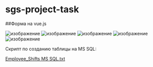 # sgs-project-task
##Форма на vue.js

![изображение](https://github.com/alice-in-wounderland/sgs-project-task/assets/47723267/5f5d38a3-b371-447f-bd87-43d3bb0accbe)
![изображение](https://github.com/alice-in-wounderland/sgs-project-task/assets/47723267/7e10f6b5-2539-4767-9f11-b3c7b2b29b18)
![изображение](https://github.com/alice-in-wounderland/sgs-project-task/assets/47723267/9aeeed98-d7ea-4121-b407-a187d8e25f0f)
![изображение](https://github.com/alice-in-wounderland/sgs-project-task/assets/47723267/727b38a2-a4cd-4160-95a6-ace3bb28e1f7)
![изображение](https://github.com/alice-in-wounderland/sgs-project-task/assets/47723267/84b5825d-d74a-4077-8d5d-0199fa36bc71)

Скрипт по созданию таблицы на MS SQL: 

[Employee_Shifts MS SQL.txt](https://github.com/alice-in-wounderland/sgs-project-task/files/13033329/Employee_Shifts.MS.SQL.txt)
